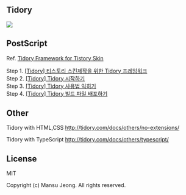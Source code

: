## Tidory

<img src="http://tidory.com/intro.png">

## PostScript

Ref. <a href="http://tidory.com">Tidory Framework for Tistory Skin</a>

Step 1. <a href="http://tidory.com/docs/introduction/" target="_blank" class="tx-link">[Tidory] 티스토리 스킨제작을 위한 Tidory 프레임워크</a> <br />
Step 2. <a href="http://tidory.com/docs/get-started/" target="_blank" class="tx-link">[Tidory] Tidory 시작하기</a> <br />
Step 3. <a href="http://tidory.com/docs/directory-structure/" target="_blank" class="tx-link">[Tidory] Tidory 사용법 익히기</a> <br />
Step 4. <a href="http://tidory.com/docs/distribution/" target="_blank" class="tx-link">[Tidory] Tidory 빌드 파일 배포하기</a>

## Other

Tidory with HTML,CSS
http://tidory.com/docs/others/no-extensions/

Tidory with TypeScript
http://tidory.com/docs/others/typescript/

## License

MIT <br />

Copyright (c) Mansu Jeong. All rights reserved.
